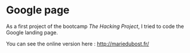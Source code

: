 # Google page
As a first project of the bootcamp *The Hacking Project*, I tried to code the Google landing page.

You can see the online version here : http://mariedubost.fr/
